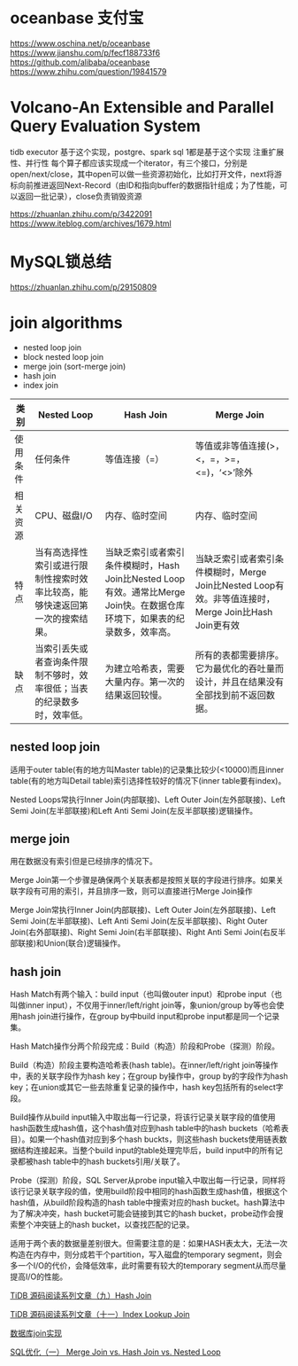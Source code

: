 
# oceanbase 支付宝

https://www.oschina.net/p/oceanbase
https://www.jianshu.com/p/fecf188733f6
https://github.com/alibaba/oceanbase
https://www.zhihu.com/question/19841579

# Volcano-An Extensible and Parallel Query Evaluation System

tidb executor 基于这个实现，postgre、spark sql 1都是基于这个实现
注重扩展性、并行性
每个算子都应该实现成一个iterator，有三个接口，分别是open/next/close，其中open可以做一些资源初始化，比如打开文件，next将游标向前推进返回Next-Record（由ID和指向buffer的数据指针组成；为了性能，可以返回一批记录），close负责销毁资源

https://zhuanlan.zhihu.com/p/3422091
https://www.iteblog.com/archives/1679.html



# MySQL锁总结

https://zhuanlan.zhihu.com/p/29150809


# join algorithms

* nested loop join
* block nested loop join
* merge join (sort-merge join)
* hash join
* index join

|类别|	Nested Loop|	Hash Join|	Merge Join|
|----|----|----|----|
|使用条件	| 任何条件 |	等值连接（=）|	等值或非等值连接(>，<，=，>=，<=)，‘<>’除外|
|相关资源|	CPU、磁盘I/O|	内存、临时空间	|内存、临时空间|
|特点|当有高选择性索引或进行限制性搜索时效率比较高，能够快速返回第一次的搜索结果。|当缺乏索引或者索引条件模糊时，Hash Join比Nested Loop有效。通常比Merge Join快。在数据仓库环境下，如果表的纪录数多，效率高。| 当缺乏索引或者索引条件模糊时，Merge Join比Nested Loop有效。非等值连接时，Merge Join比Hash Join更有效|
|缺点|当索引丢失或者查询条件限制不够时，效率很低；当表的纪录数多时，效率低。|为建立哈希表，需要大量内存。第一次的结果返回较慢。|所有的表都需要排序。它为最优化的吞吐量而设计，并且在结果没有全部找到前不返回数据。|

## nested loop join

适用于outer table(有的地方叫Master table)的记录集比较少(<10000)而且inner table(有的地方叫Detail table)索引选择性较好的情况下(inner table要有index)。

Nested Loops常执行Inner Join(内部联接)、Left Outer Join(左外部联接)、Left Semi Join(左半部联接)和Left Anti Semi Join(左反半部联接)逻辑操作。

## merge join

用在数据没有索引但是已经排序的情况下。

Merge Join第一个步骤是确保两个关联表都是按照关联的字段进行排序。如果关联字段有可用的索引，并且排序一致，则可以直接进行Merge Join操作


Merge Join常执行Inner Join(内部联接)、Left Outer Join(左外部联接)、Left Semi Join(左半部联接)、Left Anti Semi Join(左反半部联接)、Right Outer Join(右外部联接)、Right Semi Join(右半部联接)、Right Anti Semi Join(右反半部联接)和Union(联合)逻辑操作。

## hash join

Hash Match有两个输入：build input（也叫做outer input）和probe input（也叫做inner input），不仅用于inner/left/right join等，象union/group by等也会使用hash join进行操作，在group by中build input和probe input都是同一个记录集。


Hash Match操作分两个阶段完成：Build（构造）阶段和Probe（探测）阶段。

Build（构造）阶段主要构造哈希表(hash table)。在inner/left/right join等操作中，表的关联字段作为hash key；在group by操作中，group by的字段作为hash key；在union或其它一些去除重复记录的操作中，hash key包括所有的select字段。

Build操作从build input输入中取出每一行记录，将该行记录关联字段的值使用hash函数生成hash值，这个hash值对应到hash table中的hash buckets（哈希表目）。如果一个hash值对应到多个hash buckts，则这些hash buckets使用链表数据结构连接起来。当整个build input的table处理完毕后，build input中的所有记录都被hash table中的hash buckets引用/关联了。

Probe（探测）阶段，SQL Server从probe input输入中取出每一行记录，同样将该行记录关联字段的值，使用build阶段中相同的hash函数生成hash值，根据这个hash值，从build阶段构造的hash table中搜索对应的hash bucket。hash算法中为了解决冲突，hash bucket可能会链接到其它的hash bucket，probe动作会搜索整个冲突链上的hash bucket，以查找匹配的记录。


适用于两个表的数据量差别很大。但需要注意的是：如果HASH表太大，无法一次构造在内存中，则分成若干个partition，写入磁盘的temporary segment，则会多一个I/O的代价，会降低效率，此时需要有较大的temporary segment从而尽量提高I/O的性能。

[TiDB 源码阅读系列文章（九）Hash Join](https://zhuanlan.zhihu.com/p/37773956)

[TiDB 源码阅读系列文章（十一）Index Lookup Join](https://zhuanlan.zhihu.com/p/38572730)

[数据库join实现](https://blog.csdn.net/wankunde/article/details/78203080)

[SQL优化（一） Merge Join vs. Hash Join vs. Nested Loop](http://www.jasongj.com/2015/03/07/Join1/)
